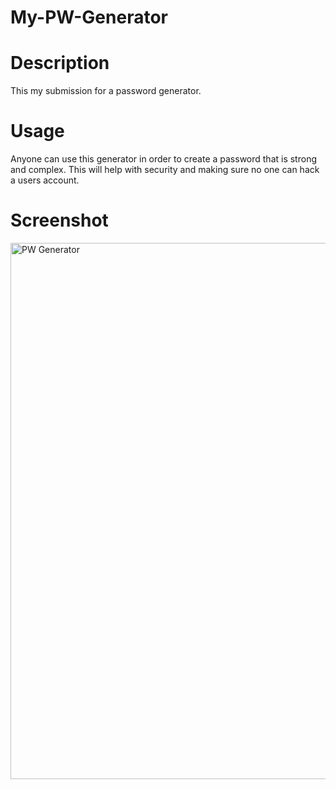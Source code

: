 # My-PW-Generator

# Description
This my submission for a password generator.

# Usage

Anyone can use this generator in order to create a password that is strong and complex. 
This will help with security and making sure no one can hack a users account.



# Screenshot
<img width="858" alt="PW Generator" src="https://user-images.githubusercontent.com/107820740/193490934-0daf5699-15db-4d02-a3e6-534c4ef7afd7.png">